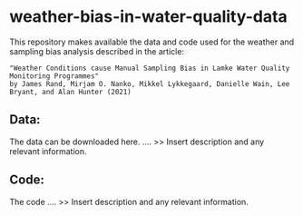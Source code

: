 # weather-bias-in-water-quality-data
This repository makes available the data and code used for the weather and sampling bias analysis described in the article:

    "Weather Conditions cause Manual Sampling Bias in Lamke Water Quality Monitoring Programmes" 
    by James Rand, Mirjam O. Nanko, Mikkel Lykkegaard, Danielle Wain, Lee Bryant, and Alan Hunter (2021)
    
## Data:

The data can be downloaded here. .... >> Insert description and any relevant information.

## Code:

The code .... >> Insert description and any relevant information.
